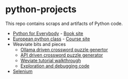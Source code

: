 # python-projects

This repo contains scraps and artifacts of Python code.  

- [Python for Everybody](py-for-everybody) - [Book site](https://www.py4e.com/html3/)
- [European python class](euro-python) - [Course site](https://python-course.eu/)
- Weaviate bits and pieces
  - [Ollama driven crossword puzzle genertor](https://github.com/mungitoperrito/wrk-weaviate-ollama/tree/main)
  - [API driven crossword puzzle generator](https://github.com/mungitoperrito/wrk-crossword-api/tree/main)
  - [Weviate tutorial walkthrough](weaviate)
  - [Exploration and debugging code](/weaviate/recreate-tenant-removal-error..full-script.py)
- [Selenium](selenium)

